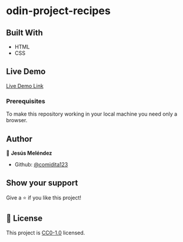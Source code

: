 # odin-project-recipes

## Built With

- HTML
- CSS

## Live Demo

[Live Demo Link](https://comidita123.github.io/odin-project-recipes/)

### Prerequisites
To make this repository working in your local machine you need only a browser.

## Author

👤 **Jesús Meléndez**

- Github: [@comidita123](https://github.com/comidita123)

## Show your support

Give a ⭐️ if you like this project!

## 📝 License

This project is [CC0-1.0](LICENSE) licensed. 